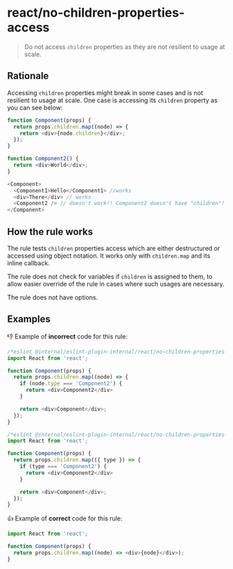 # react/no-children-properties-access

> Do not access `children` properties as they are not resilient to usage at scale.

## Rationale

Accessing `children` properties might break in some cases and is not resilient to usage at scale. One case is accessing its `children` property as you can see below:

```js
function Component(props) {
  return props.children.map((node) => {
    return <div>{node.children}</div>;
  });
}

function Component2() {
  return <div>World</div>;
}

<Component>
  <Component1>Hello</Component1> //works
  <div>There</div> // works
  <Component2 /> // doesn't work!! Component2 doesn't have "children"!
</Component>
```

## How the rule works

The rule tests `children` properties access which are either destructured or accessed using object notation.
It works only with `children.map` and its inline callback.

The rule does not check for variables if `children` is assigned to them, to allow easier override of the rule in cases where such usages are necessary.

The rule does not have options.

## Examples

👎 Example of **incorrect** code for this rule:

```js
/*eslint @internal/eslint-plugin-internal/react/no-children-properties-access: "error" */
import React from 'react';

function Component(props) {
  return props.children.map((node) => {
    if (node.type === 'Component2') {
      return <div>Component2</div>
    }

    return <div>Component</div>;
  });
}
```

```js
/*eslint @internal/eslint-plugin-internal/react/no-children-properties-access: "error" */
import React from 'react';

function Component(props) {
  return props.children.map(({ type }) => {
    if (type === 'Component2') {
      return <div>Component2</div>
    }

    return <div>Component</div>;
  });
}
```

👍 Example of **correct** code for this rule:

```js
import React from 'react';

function Component(props) {
  return props.children.map((node) => <div>{node}</div>);
}
```
